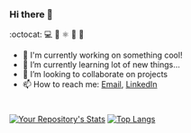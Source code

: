 ### Hi there 👋
:octocat: :computer: :rocket: ⚛️ :microscope: :telescope: 

<!--
**Abhijeetbyte/Abhijeetbyte** is a ✨ _special_ ✨ repository because its `README.md` (this file) appears on your GitHub profile.
-->

- 🔭 I'm currently working on something cool!
- 🌱 I’m currently learning lot of new things...
- 👯 I’m looking to collaborate on projects
- 📫 How to reach me: <a href="mailto:Abhijeetkr.sci@gmail.com">Email</a>, <a href="http://linkedin.com/in/abhijeet-kumar-in/" target="_blank">LinkedIn</a></br>


#
[![Your Repository's Stats](https://github-readme-stats-git-masterrstaa-rickstaa.vercel.app/api?username=Abhijeetbyte&show_icons=true&hide=stars&layout=compact&count_private=true&hide_border=true&hide_rank=true)](https://github.com/Abhijeetbyte/) [![Top Langs](https://github-readme-stats-git-masterrstaa-rickstaa.vercel.app/api/top-langs/?username=Abhijeetbyte&layout=compact&hide_border=true&langs_count=10)](https://github.com/Abhijeetbyte/)

<!-- https://github.com/anuraghazra/github-readme-stats.git -->


  
 
